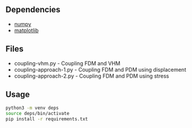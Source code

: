 
## Dependencies

* [numpy](https://numpy.org/)
* [matplotlib](https://matplotlib.org/)

## Files

* coupling-vhm.py - Coupling FDM and VHM
* coupling-approach-1.py - Coupling FDM and PDM using displacement
* coupling-approach-2.py - Coupling FDM and PDM using stress

## Usage

```bash
python3 -m venv deps
source deps/bin/activate
pip install -r requirements.txt

